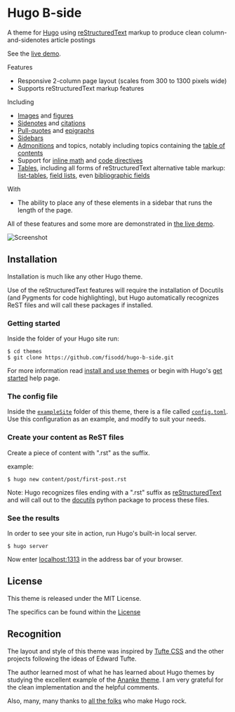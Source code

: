 # Hugo B-side

A theme for [Hugo](https://gohugo.io/)
using
[reStructuredText](http://docutils.sourceforge.net/rst.html)
markup to produce clean column-and-sidenotes article postings

See the
[live demo](https://hugo-b-side-demo.netlify.com/).

Features

- Responsive 2-column page layout (scales from 300 to 1300 pixels wide)
- Supports reStructuredText markup features

Including

- [Images](https://hugo-b-side-demo.netlify.com/post/using-bside/#images) and [figures](https://hugo-b-side-demo.netlify.com/post/tufte/#figures)
- [Sidenotes](https://hugo-b-side-demo.netlify.com/post/tufte/#sidenotes) and [citations](https://hugo-b-side-demo.netlify.com/post/hugo-and-rest/#citations)
- [Pull-quotes](https://hugo-b-side-demo.netlify.com/post/hugo-and-rest/#pullquotes) and [epigraphs](https://hugo-b-side-demo.netlify.com/post/tufte/#epigraphs)
- [Sidebars](https://hugo-b-side-demo.netlify.com/post/using-bside/#sidebars)
- [Admonitions](https://hugo-b-side-demo.netlify.com/post/using-bside/#admonitions) and topics, notably including topics containing the [table of contents](https://hugo-b-side-demo.netlify.com/post/using-bside/#contents)
- Support for [inline math](https://hugo-b-side-demo.netlify.com/post/using-bside/#math) and [code directives](https://hugo-b-side-demo.netlify.com/post/tufte/#code)
- [Tables](https://hugo-b-side-demo.netlify.com/post/using-bside/#tables), including all forms of reStructuredText alternative table markup: [list-tables](http://docutils.sourceforge.net/docs/ref/rst/directives.html#list-table), [field lists](http://docutils.sourceforge.net/docs/ref/rst/restructuredtext.html#field-lists), even [bibliographic fields](http://docutils.sourceforge.net/docs/ref/rst/restructuredtext.html#bibliographic-fields)

With

- The ability to place any of these elements in a sidebar
that runs the length of the page.

All of these features and some more are demonstrated in
[the live demo](https://hugo-b-side-demo.netlify.com/).

![Screenshot](https://github.com/fisodd/hugo-b-side/raw/master/images/tn.png)


## Installation

Installation is much like any other Hugo theme.

Use of the reStructuredText features will require the installation
of Docutils (and Pygments for code highlighting), but Hugo automatically
recognizes ReST files and will call these packages if installed.


### Getting started

Inside the folder of your Hugo site run:

    $ cd themes
    $ git clone https://github.com/fisodd/hugo-b-side.git

For more information read
[install and use themes](https://gohugo.io/themes/installing-and-using-themes/)
or begin with Hugo's
[get started](//gohugo.io/overview/installing/) help page.


### The config file

Inside the
[`exampleSite`](https://github.com/fisodd/hugo-b-side/tree/master/exampleSite)
folder of this theme, there is a file called
[`config.toml`](https://github.com/fisodd/hugo-b-side/blob/master/exampleSite/config.toml).
Use this configuration as an example,
and modify to suit your needs.


### Create your content as ReST files

Create a piece of content with ".rst" as the suffix.

example:

    $ hugo new content/post/first-post.rst

Note: Hugo recognizes files ending with a ".rst" suffix as
[reStructuredText](http://docutils.sourceforge.net/rst.html)
and will call out to the [docutils](http://docutils.sourceforge.net/)
python package to process these files.


### See the results

In order to see your site in action, run Hugo's built-in local server.

    $ hugo server

Now enter [localhost:1313](localhost:1313)
in the address bar of your browser.


## License

This theme is released under the MIT License.

The specifics can be found within the [License](/LICENSE)


## Recognition

The layout and style of this theme was inspired by
[Tufte CSS](https://edwardtufte.github.io/tufte-css/)
and the other projects following the ideas of Edward Tufte.

The author learned most of what he has learned about Hugo themes
by studying the excellent example of the
[Ananke theme](https://github.com/budparr/gohugo-theme-ananke).
I am very grateful for the clean implementation and the helpful comments.

Also, many, many thanks to
[all the folks](https://github.com/gohugoio/hugo/graphs/contributors)
who make Hugo rock.


